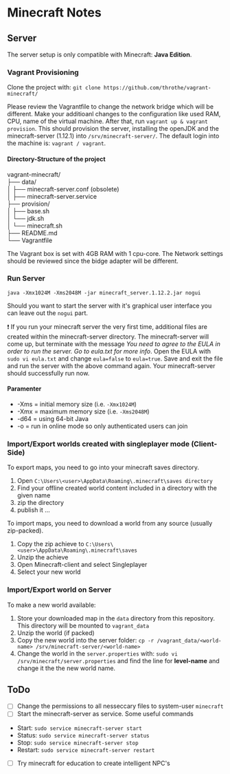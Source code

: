 # Minecraft Notes


## Server

The server setup is only compatible with Minecraft: __Java Edition__.

### Vagrant Provisioning

Clone the project with:
`git clone https://github.com/throthe/vagrant-minecraft/` 

Please review the Vagrantfile to change the network bridge which will be different. Make your additioanl changes to the configuration like used RAM, CPU, name of the virtual machine. After that, run `vagrant up & vagrant provision`. This should provision the server, installing the openJDK and the minecraft-server (1.12.1) into `/srv/minecraft-server/`. The default login into the machine is: `vagrant / vagrant`. 

#### Directory-Structure of the project

vagrant-minecraft/  
├── data/  
│   ├── minecraft-server.conf (obsolete)  
│   ├── minecraft-server.service  
├── provision/  
│   ├── base.sh  
│   └── jdk.sh  
│   └── minecraft.sh  
├── README.md  
└── Vagrantfile  

The Vagrant box is set with 4GB RAM with 1 cpu-core. The Network settings should be reviewed since the bidge adapter will be different. 

### Run Server

`java -Xmx1024M -Xms2048M -jar minecraft_server.1.12.2.jar nogui`

Should you want to start the server with it's graphical user interface you can leave out the `nogui` part.

:exclamation: If you run your minecraft server the very first time, additional files are created within 
the minecraft-server directory. The minecraft-server will come up, but terminate with the message *You need to agree to the EULA in order to run the server. Go to eula.txt for more info*. Open the EULA with `sudo vi eula.txt` and change `eula=false` to `eula=true`.
Save and exit the file and run the server with the above command again. Your minecraft-server should successfully run now.  

#### Paramenter

* -Xms = initial memory size (i.e. `-Xmx1024M`)
* -Xmx = maximum memory size (i.e. `-Xms2048M`)
* -d64 = using 64-bit Java
* -o = run in online mode so only authenticated users can join

### Import/Export worlds created with singleplayer mode (Client-Side)

To export maps, you need to go into your minecraft saves directory. 
1. Open `C:\Users\<user>\AppData\Roaming\.minecraft\saves directory`
2. Find your offline created world content included in a directory with the given name
3. zip the directory
4. publish it ...

To import maps, you need to download a world from any source (usually zip-packed).
1. Copy the zip achieve to `C:\Users\<user>\AppData\Roaming\.minecraft\saves`
2. Unzip the achieve
3. Open Minecraft-client and select Singleplayer
4. Select your new world

### Import/Export world on Server

To make a new world available:
1. Store your downloaded map in the `data` directory from this repository. This directory will be mounted to `vagrant_data`
2. Unzip the world (if packed)
4. Copy the new world into the server folder: `cp -r /vagrant_data/<world-name> /srv/minecraft-server/<world-name>`
5. Change the world in the `server.properties` with: `sudo vi /srv/minecraft/server.properties` and find the line for __level-name__ and change it the the new world name.  


## ToDo

- [ ] Change the permissions to all nesseccary files to system-user `minecraft`
- [ ] Start the minecraft-server as service. Some useful commands

* Start: `sudo service minecraft-server start`
* Status: `sudo service minecraft-server status`
* Stop: `sudo service minecraft-server stop`
* Restart: `sudo service minecraft-server restart`

- [ ] Try minecraft for education to create intelligent NPC's